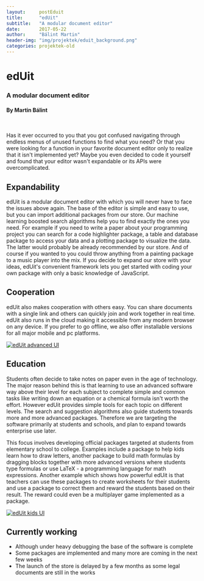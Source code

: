 ```yaml
---
layout:     postEduit
title:      "edUit"
subtitle:   "A modular document editor"
date:       2017-05-22
author:     "Bálint Martin"
header-img: "img/projektek/eduit_background.png"
categories: projektek-old
---
```

edUit
=====

### A modular document editor ###

#### By Martin Bálint ####

<br>


Has it ever occurred to you that you got confused navigating through endless menus of unused functions to find what you need? Or that you were looking for a function in your favorite document editor only to realize that it isn't implemented yet? Maybe you even decided to code it yourself and found that your editor wasn't expandable or its APIs were overcomplicated.

Expandability
-------------

edUit is a modular document editor with which you will never have to face the issues above again. The base of the editor is simple and easy to use, but you can import additional packages from our store. Our machine learning boosted search algorithms help you to find exactly the ones you need. For example if you need to write a paper about your programming project you can search for a code highlighter package, a table and database package to access your data and a plotting package to visualize the data. The latter would probably be already recommended by our store. And of course if you wanted to you could throw anything from a painting package to a music player into the mix. If you decide to expand our store with your ideas, edUit's convenient framework lets you get started with coding your own package with only a basic knowledge of JavaScript.

Cooperation
-----------

edUit also makes cooperation with others easy. You can share documents with a single link and others can quickly join and work together in real time. edUit also runs in the cloud making it accessible from any modern browser on any device. If you prefer to go offline, we also offer installable versions for all major mobile and pc platforms.

<a href="#">
    <img src="{{ site.baseurl }}/img/projektek/eduit_advanced.png" class="img-responsive" alt="edUit advanced UI">
</a>

Education
---------

Students often decide to take notes on paper even in the age of technology. The major reason behind this is that learning to use an advanced software way above their level for each subject to complete simple and common tasks like writing down an equation or a chemical formula isn't worth the effort. However edUit provides simple tools for each topic on different levels. The search and suggestion algorithms also guide students towards more and more advanced packages. Therefore we are targeting the software primarily at students and schools, and plan to expand towards enterprise use later.

This focus involves developing official packages targeted at students from elementary school to college. Examples include a package to help kids learn how to draw letters, another package to build math formulas by dragging blocks together with more advanced versions where students type formulas or use LaTeX - a programming language for math expressions. Another example which shows how powerful edUit is that teachers can use these packages to create worksheets for their students and use a package to correct them and reward the students based on their result. The reward could even be a multiplayer game implemented as a package.

<a href="#">
    <img src="{{ site.baseurl }}/img/projektek/eduit_kids.png" class="img-responsive" alt="edUit kids UI">
</a>

Currently working
-----------------

 * Although under heavy debugging the base of the software is complete
 * Some packages are implemented and many more are coming in the next few weeks
 * The launch of the store is delayed by a few months as some legal documents are still in the works
